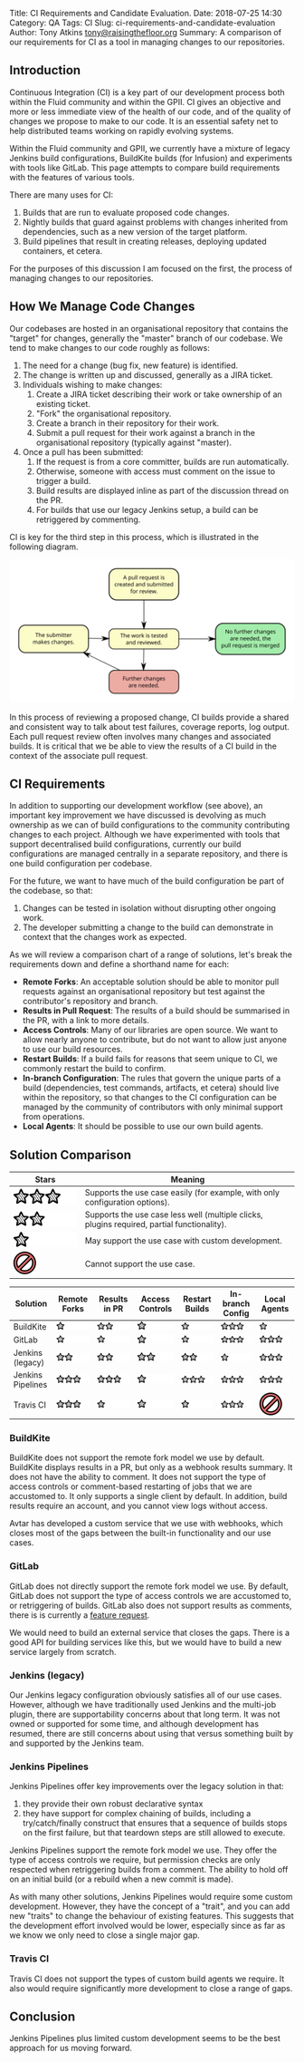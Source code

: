 Title: CI Requirements and Candidate Evaluation.
Date: 2018-07-25 14:30
Category: QA
Tags: CI
Slug: ci-requirements-and-candidate-evaluation
Author: Tony Atkins <tony@raisingthefloor.org>
Summary: A comparison of our requirements for CI as a tool in managing changes to our repositories.

## Introduction

Continuous Integration (CI) is a key part of our development process both within the Fluid community and within the
GPII.  CI gives an objective and more or less immediate view of the health of our code, and of the quality of changes we
propose to make to our code.  It is an essential safety net to help distributed teams working on rapidly evolving
systems.

Within the Fluid community and GPII, we currently have a mixture of legacy Jenkins build configurations, BuildKite
builds (for Infusion) and experiments with tools like GitLab.  This page attempts to compare build requirements with the
features of various tools.

There are many uses for CI:

1. Builds that are run to evaluate proposed code changes.
2. Nightly builds that guard against problems with changes inherited from dependencies, such as a new version of the
   target platform.
3. Build pipelines that result in creating releases, deploying updated containers, et cetera.

For the purposes of this discussion I am focused on the first, the process of managing changes to our repositories.

## How We Manage Code Changes

Our codebases are hosted in an organisational repository that contains the "target" for changes, generally the "master"
branch of our codebase.  We tend to make changes to our code roughly as follows:

1. The need for a change (bug fix, new feature) is identified.
2. The change is written up and discussed, generally as a JIRA ticket.
3. Individuals wishing to make changes:
   1. Create a JIRA ticket describing their work or take ownership of an existing ticket.
   2. "Fork" the organisational repository.
   3. Create a branch in their repository for their work.
   4. Submit a pull request for their work against a branch in the organisational repository (typically against "master).
3. Once a pull has been submitted:
   1. If the request is from a core committer, builds are run automatically.
   2. Otherwise, someone with access must comment on the issue to trigger a build.
   3. Build results are displayed inline as part of the discussion thread on the PR.
   4. For builds that use our legacy Jenkins setup, a build can be retriggered by commenting.

CI is key for the third step in this process, which is illustrated in the following diagram.

![Pull request workflow diagram.](../images/pull-request-details.svg)

In this process of reviewing a proposed change, CI builds provide a shared and consistent way to talk about test
failures, coverage reports, log output.  Each pull request review often involves many changes and associated builds.
It is critical that we be able to view the results of a CI build in the context of the associate pull request.

## CI Requirements

In addition to supporting our development workflow (see above), an important key improvement we have discussed is
devolving as much ownership as we can of build configurations to the community contributing changes to each project. 
Although we have experimented with tools that support decentralised build configurations, currently our build
configurations are managed centrally in a separate repository, and there is one build configuration per codebase.

For the future, we want to have much of the build configuration be part of the codebase, so that:

1. Changes can be tested in isolation without disrupting other ongoing work.
2. The developer submitting a change to the build can demonstrate in context that the changes work as expected.

As we will review a comparison chart of a range of solutions, let's break the requirements down and define a shorthand
name for each:

* __Remote Forks__: An acceptable solution should be able to monitor pull requests against an organisational repository
  but test against the contributor's repository and branch.
* __Results in Pull Request__: The results of a build should be summarised in the PR, with a link to more details.
* __Access Controls__: Many of our libraries are open source.  We want to allow nearly anyone to
  contribute, but do not want to allow just anyone to use our build resources.
* __Restart Builds__: If a build fails for reasons that seem unique to CI, we commonly restart the build to
  confirm.
* __In-branch Configuration__: The rules that govern the unique parts of a build (dependencies, test commands,
  artifacts, et cetera) should live within the repository, so that changes to the CI configuration can be managed by the
  community of contributors with only minimal support from operations.
* __Local Agents__: It should be possible to use our own build agents.

## Solution Comparison

| Stars                                     | Meaning                                                |
| ----------------------------------------- | ------------------------------------------------------ |
| ![Three Stars](../images/three-stars.svg) | Supports the use case easily (for example, with only configuration options). |
| ![Two Stars](../images/two-stars.svg)     | Supports the use case less well (multiple clicks, plugins required, partial functionality). |
| ![One Stars](../images/one-star.svg)      | May support the use case with custom development.         |
| ![No Stars](../images/no-stars.svg)       | Cannot support the use case.                           |

| Solution          | Remote Forks | Results in PR | Access Controls | Restart Builds | In-branch Config | Local Agents |
| ----------------- | ------------ | ------------- | --------------- | -------------- | ---------------- | ------------ |
| BuildKite         | ![One Star](../images/one-star.svg) | ![Two Stars](../images/two-stars.svg) | ![One Stars](../images/one-star.svg) | ![One Stars](../images/one-star.svg) | ![Three Stars](../images/three-stars.svg) | ![One Stars](../images/one-star.svg)  |
| GitLab            | ![One Stars](../images/one-star.svg) | ![One Star](../images/one-star.svg) | ![One Star](../images/one-star.svg) | ![One Star](../images/one-star.svg) | ![Three Stars](../images/three-stars.svg) | ![Three Stars](../images/three-stars.svg) |
| Jenkins (legacy)  | ![Two Stars](../images/two-stars.svg) | ![Two Stars](../images/two-stars.svg) | ![Two Stars](../images/two-stars.svg) | ![Two Stars](../images/two-stars.svg) | ![One Stars](../images/one-star.svg) | ![Three Stars](../images/three-stars.svg) |
| Jenkins Pipelines | ![Three Stars](../images/three-stars.svg) | ![Three Stars](../images/three-stars.svg) | ![One Stars](../images/one-star.svg) | ![Three Stars](../images/three-stars.svg) | ![Three Stars](../images/three-stars.svg) | ![Three Stars](../images/three-stars.svg) |
| Travis CI         | ![Three Stars](../images/three-stars.svg) | ![One Stars](../images/one-star.svg)  | ![One Stars](../images/one-star.svg)  | ![One Stars](../images/one-star.svg)  | ![Three Stars](../images/three-stars.svg) | ![No Stars](../images/no-stars.svg) |


### BuildKite

BuildKite does not support the remote fork model we use by default.  BuildKite displays results in a PR, but only as
a webhook results summary.  It does not have the ability to comment.  It does not support the type of access controls
or comment-based restarting of jobs that we are accustomed to.  It only supports a single client by default. In
addition, build results require an account, and you cannot view logs without access.

Avtar has developed a custom service that we use with webhooks, which closes most of the gaps between the built-in
functionality and our use cases.

### GitLab

GitLab does not directly support the remote fork model we use.  By default, GitLab does not support the type of access
controls we are accustomed to, or retriggering of builds.  GitLab also does not support results as comments, there is
is currently a [feature request](https://gitlab.com/gitlab-org/gitlab-ce/issues/23902).

We would need to build an external service that closes the gaps.  There is a good API for building services
like this, but we would have to build a new service largely from scratch.

### Jenkins (legacy)

Our Jenkins legacy configuration obviously satisfies all of our use cases.  However, although we have traditionally used
Jenkins and the multi-job plugin, there are supportability concerns about that long term.  It was not owned or supported
for some time, and although development has resumed, there are still concerns about using that versus something built by
and supported by the Jenkins team.

### Jenkins Pipelines

Jenkins Pipelines offer key improvements over the legacy solution in that:

1. they provide their own robust declarative syntax
2. they have support for complex chaining of builds, including a try/catch/finally construct that ensures that a
   sequence of builds stops on the first failure, but that teardown steps are still allowed to execute.

Jenkins Pipelines support the remote fork model we use.  They offer the type of access controls we require, but
permission checks are only respected when retriggering builds from a comment.  The ability to hold off on an initial
build (or a rebuild when a new commit is made).

As with many other solutions, Jenkins Pipelines would require some custom development.  However, they have the concept
of a "trait", and you can add new "traits" to change the behaviour of existing features.   This suggests that the
development effort involved would be lower, especially since as far as we know we only need to close a single major gap.

### Travis CI

Travis CI does not support the types of custom build agents we require.  It also would require significantly more
development to close a range of gaps.

## Conclusion

Jenkins Pipelines plus limited custom development seems to be the best approach for us moving forward.
